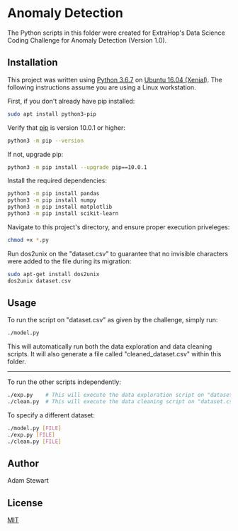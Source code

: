# Anomaly Detection

The Python scripts in this folder were created for ExtraHop's Data Science Coding Challenge for Anomaly Detection (Version 1.0).

## Installation

This project was written using [Python 3.6.7](https://www.python.org/downloads/release/python-367/) on [Ubuntu 16.04 (Xenial)](http://hr.releases.ubuntu.com/16.04.5/). The following instructions assume you are using a Linux workstation.

First, if you don't already have pip installed:
```bash
sudo apt install python3-pip
```

Verify that [pip](https://pip.pypa.io/en/stable/) is version 10.0.1 or higher:
```bash
python3 -m pip --version
```

If not, upgrade pip:
```bash
python3 -m pip install --upgrade pip==10.0.1
```

Install the required dependencies:
```bash
python3 -m pip install pandas
python3 -m pip install numpy
python3 -m pip install matplotlib
python3 -m pip install scikit-learn
```

Navigate to this project's directory, and ensure proper execution priveleges:
```bash
chmod +x *.py
```

Run dos2unix on the "dataset.csv" to guarantee that no invisible characters were added to the file during its migration:
```bash
sudo apt-get install dos2unix
dos2unix dataset.csv
```

## Usage

To run the script on "dataset.csv" as given by the challenge, simply run:
```bash
./model.py
```
This will automatically run both the data exploration and data cleaning scripts. It will also generate a file called "cleaned_dataset.csv" within this folder.

---
To run the other scripts independently:
```bash
./exp.py	# This will execute the data exploration script on "dataset.csv".
./clean.py	# This will execute the data cleaning script on "dataset.csv".
```

To specify a different dataset:
```bash
./model.py [FILE]
./exp.py [FILE]
./clean.py [FILE]
```

## Author
Adam Stewart

## License
[MIT](https://choosealicense.com/licenses/mit/)
